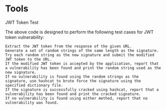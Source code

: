 # Tools

JWT Token Test 

The above code is designed to perform the following test cases for JWT token vulnerability:

    Extract the JWT token from the response of the given URL.
    Generate a set of random strings of the same length as the signature.
    Try each random string as the new signature and submit the modified JWT token to the URL.
    If the modified JWT token is accepted by the application, report that a vulnerability has been found and print the random string used as the new signature.
    If no vulnerability is found using the random strings as the signature, use hashcat to brute force the signature using the specified dictionary file.
    If the signature is successfully cracked using hashcat, report that a vulnerability has been found and print the cracked signature.
    If no vulnerability is found using either method, report that no vulnerability was found.
